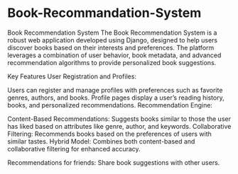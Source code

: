 # Book-Recommandation-System

Book Recommendation System
The Book Recommendation System is a robust web application developed using Django, designed to help users discover books based on their interests and preferences. The platform leverages a combination of user behavior, book metadata, and advanced recommendation algorithms to provide personalized book suggestions.

Key Features
User Registration and Profiles:

Users can register and manage profiles with preferences such as favorite genres, authors, and books.
Profile pages display a user’s reading history, books, and personalized recommendations.
Recommendation Engine:

Content-Based Recommendations: Suggests books similar to those the user has liked based on attributes like genre, author, and keywords.
Collaborative Filtering: Recommends books based on the preferences of users with similar tastes.
Hybrid Model: Combines both content-based and collaborative filtering for enhanced accuracy.

Recommendations for friends: Share book suggestions with other users.
